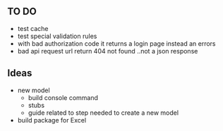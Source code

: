 ## TO DO
- test cache
- test special validation rules
- with bad authorization code it returns a login page instead an errors
- bad api request url return 404 not found ..not a json response

## Ideas

- new model 
  - build console command 
  - stubs
  - guide related to step needed to create a new model
- build package for Excel

